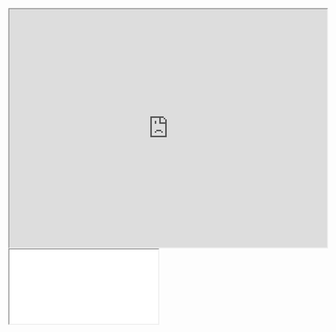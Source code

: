 <!DOCTYPE html>
<html>
<body>

<iframe src="https://drive.google.com/file/d/10LnE7gWls1e2mTiaSmok9fKDGfAWgmdP/preview" width="640" height="480" allow="autoplay"></iframe>

<iframe allowfullscreen="allowfullscreen" src="your_page_url/preview" ></iframe>

</body>
</html>
